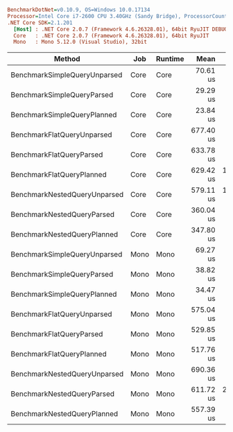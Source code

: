 ``` ini

BenchmarkDotNet=v0.10.9, OS=Windows 10.0.17134
Processor=Intel Core i7-2600 CPU 3.40GHz (Sandy Bridge), ProcessorCount=8
.NET Core SDK=2.1.201
  [Host] : .NET Core 2.0.7 (Framework 4.6.26328.01), 64bit RyuJIT DEBUG
  Core   : .NET Core 2.0.7 (Framework 4.6.26328.01), 64bit RyuJIT
  Mono   : Mono 5.12.0 (Visual Studio), 32bit 


```
 |                       Method |  Job | Runtime |      Mean |      Error |     StdDev |    Median |       Min |       Max |     Op/s |
 |----------------------------- |----- |-------- |----------:|-----------:|-----------:|----------:|----------:|----------:|---------:|
 | BenchmarkSimpleQueryUnparsed | Core |    Core |  70.61 us |  1.2678 us |  1.0587 us |  70.58 us |  69.43 us |  72.92 us | 14,161.4 |
 |   BenchmarkSimpleQueryParsed | Core |    Core |  29.29 us |  0.1040 us |  0.0922 us |  29.28 us |  29.10 us |  29.42 us | 34,144.8 |
 |  BenchmarkSimpleQueryPlanned | Core |    Core |  23.84 us |  0.1595 us |  0.1414 us |  23.83 us |  23.62 us |  24.09 us | 41,938.3 |
 |   BenchmarkFlatQueryUnparsed | Core |    Core | 677.40 us |  9.0777 us |  8.4913 us | 673.82 us | 668.15 us | 696.07 us |  1,476.2 |
 |     BenchmarkFlatQueryParsed | Core |    Core | 633.78 us |  9.8231 us |  8.7079 us | 635.11 us | 617.74 us | 647.35 us |  1,577.8 |
 |    BenchmarkFlatQueryPlanned | Core |    Core | 629.42 us | 12.5782 us | 18.8264 us | 623.48 us | 599.89 us | 660.47 us |  1,588.8 |
 | BenchmarkNestedQueryUnparsed | Core |    Core | 579.11 us | 18.1092 us | 18.5968 us | 574.11 us | 558.88 us | 616.71 us |  1,726.8 |
 |   BenchmarkNestedQueryParsed | Core |    Core | 360.04 us |  3.4169 us |  3.0290 us | 358.93 us | 354.63 us | 366.52 us |  2,777.4 |
 |  BenchmarkNestedQueryPlanned | Core |    Core | 347.80 us |  4.9268 us |  4.6086 us | 345.91 us | 342.66 us | 357.99 us |  2,875.2 |
 | BenchmarkSimpleQueryUnparsed | Mono |    Mono |  69.27 us |  0.4717 us |  0.4413 us |  69.17 us |  68.74 us |  70.29 us | 14,436.2 |
 |   BenchmarkSimpleQueryParsed | Mono |    Mono |  38.82 us |  0.2182 us |  0.1935 us |  38.78 us |  38.55 us |  39.15 us | 25,758.7 |
 |  BenchmarkSimpleQueryPlanned | Mono |    Mono |  34.47 us |  0.2483 us |  0.2073 us |  34.49 us |  34.18 us |  34.94 us | 29,011.3 |
 |   BenchmarkFlatQueryUnparsed | Mono |    Mono | 575.04 us |  6.9764 us |  6.1844 us | 573.79 us | 568.51 us | 589.01 us |  1,739.0 |
 |     BenchmarkFlatQueryParsed | Mono |    Mono | 529.85 us |  2.9890 us |  2.6497 us | 529.42 us | 525.88 us | 535.42 us |  1,887.3 |
 |    BenchmarkFlatQueryPlanned | Mono |    Mono | 517.76 us |  3.4877 us |  3.0918 us | 517.31 us | 513.31 us | 524.77 us |  1,931.4 |
 | BenchmarkNestedQueryUnparsed | Mono |    Mono | 690.36 us |  4.0268 us |  3.7666 us | 690.33 us | 684.63 us | 698.87 us |  1,448.5 |
 |   BenchmarkNestedQueryParsed | Mono |    Mono | 611.72 us | 22.3732 us | 61.6223 us | 583.89 us | 562.85 us | 812.03 us |  1,634.7 |
 |  BenchmarkNestedQueryPlanned | Mono |    Mono | 557.39 us |  4.3306 us |  4.0509 us | 557.47 us | 550.87 us | 566.38 us |  1,794.1 |
